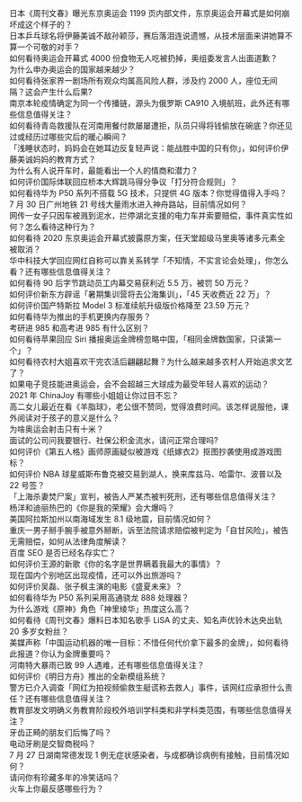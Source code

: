 日本《周刊文春》曝光东京奥运会 1199 页内部文件，东京奥运会开幕式是如何崩坏成这个样子的？  
日本乒乓球名将伊藤美诚不敌孙颖莎，赛后落泪连说遗憾，从技术层面来讲她算不算一个可敬的对手？  
如何看待奥运会开幕式 4000 份食物无人吃被扔掉，奥组委发言人出面道歉？  
为什么申办奥运会的国家越来越少？  
如何看待张家界一剧场所有观众均属高风险人群，涉及约 2000 人，座位无间隔？这会产生什么后果?  
南京本轮疫情确定为同一个传播链，源头为俄罗斯 CA910 入境航班，此外还有哪些信息值得关注？  
如何看待青岛救援队在河南用餐付款屡屡遭拒，队员只得将钱偷放在碗底？你还见过或经历过哪些灾后的暖心瞬间？  
「浅睡状态时，妈妈会在她耳边反复轻声说：能战胜中国的只有你」，如何评价伊藤美诚妈妈的教育方式？  
为什么有人说开车时，最能看出一个人的情商和潜力？  
如何评价国际体联回应桥本大辉跳马得分争议「打分符合规则」？  
如何看待华为 P50 系列不搭载 5G 技术，只提供 4G 版本？你觉得值得入手吗？  
7 月 30 日广州地铁 21 号线大量雨水进入神舟路站，目前情况如何？  
网传一女子只因车被溅到泥水，拦停湖北支援的电力车并索要赔偿，事件真实性如何？怎么看待这种行为？  
如何看待 2020 东京奥运会开幕式披露原方案，任天堂超级马里奥等诸多元素全被取消？  
华中科技大学回应网红自称可以靠关系转学「不知情，不实言论会处理」，你怎么看？还有哪些信息值得关注？  
如何看待 90 后字节跳动员工内幕交易获利近 5.5 万，被罚 50 万元？  
如何评价新东方辟谣「暑期集训营将去公海集训」，「45 天收费近 22 万」？  
如何评价国产特斯拉 Model 3 标准续航升级版价格降至 23.59 万元？  
如何看待华为推出的手机更换内存服务？  
考研进 985 和高考进 985 有什么区别？  
如何看待苹果回应 Siri 播报奥运金牌榜忽略中国，「相同金牌数国家，只读第一个」？  
如何看待农村大姐喜欢干完农活后翩翩起舞？为什么越来越多农村人开始追求文艺了？  
如果电子竞技能进奥运会，会不会超越三大球成为最受年轻人喜欢的运动？  
2021 年 ChinaJoy 有哪些小姐姐让你过目不忘？  
高二女儿最近在看《羊脂球》，老公很不赞同，觉得浪费时间。该怎样说服他，课外阅读对于孩子的意义是什么？  
为啥奥运会射击只有十米？  
面试的公司问我要银行、社保公积金流水，请问正常合理吗?  
如何评价《第五人格》画师原画疑似被游戏《纸嫁衣2》抠图抄袭使用成游戏图标？  
如何评价 NBA 球星威斯布鲁克被交易到湖人，换来库兹马、哈雷尔、波普以及 22 号签？  
「上海杀妻焚尸案」宣判，被告人严某杰被判死刑，还有哪些信息值得关注？  
杨洋和迪丽热巴的《你是我的荣耀》会大爆吗？  
美国阿拉斯加州以南海域发生 8.1 级地震，目前情况如何？  
重庆一男子掰手腕手被意外掰断，诉至法院请求赔偿被判定为「自甘风险」，被告无需赔偿，如何从法律角度解读？  
百度 SEO 是否已经名存实亡？  
如何评价王源的新歌《你的名字是世界瞒着我最大的事情》？  
现在国内个别地区出现疫情，还可以外出旅游吗？  
如何评价吴磊、张子枫主演的电影《盛夏未来》？  
如何看待华为 P50 系列采用高通骁龙 888 处理器？  
为什么游戏《原神》角色「神里绫华」热度这么高？  
如何看待《周刊文春》爆料日本知名歌手 LiSA 的丈夫、知名声优铃木达央出轨 20 多岁女粉丝？  
美媒声称「中国运动机器的唯一目标：不惜任何代价拿下最多的金牌」，如何看待此报道？你认为金牌重要吗？  
河南特大暴雨已致 99 人遇难，还有哪些信息值得关注？  
如何评价《明日方舟》推出的全新模组系统？  
警方已介入调查「网红为拍视频偷救生艇谎称去救人」事件，该网红应承担什么责任？还有哪些信息值得关注？  
教育部发文明确义务教育阶段校外培训学科类和非学科类范围，有哪些信息值得关注？  
牙齿正畸的朋友们后悔了吗？  
电动牙刷是交智商税吗？  
7 月 27 日湖南常德发现 1 例无症状感染者，与成都确诊病例有接触，目前情况如何？  
请问你有珍藏多年的冷笑话吗？  
火车上你最反感哪些行为？  
